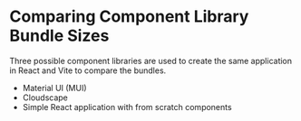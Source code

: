 # Comparing Component Library Bundle Sizes

Three possible component libraries are used to create the same application in React and Vite to compare the bundles.

- Material UI (MUI)
- Cloudscape
- Simple React application with from scratch components
